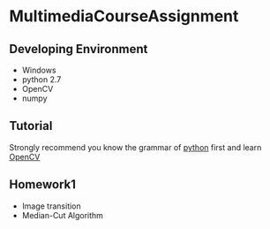 # MultimediaCourseAssignment

## Developing Environment

- Windows
- python 2.7
- OpenCV
- numpy

## Tutorial

Strongly recommend you know the grammar of [python](https://www.liaoxuefeng.com/wiki/0014316089557264a6b348958f449949df42a6d3a2e542c000) first and learn [OpenCV](OpenCV_Tutorial.md)

## Homework1

- Image transition
- Median-Cut Algorithm